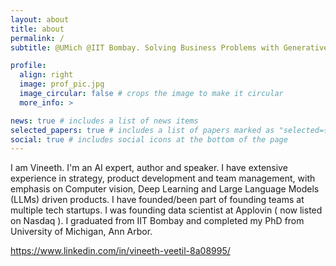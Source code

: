 ```yaml
---
layout: about
title: about
permalink: /
subtitle: @UMich @IIT Bombay. Solving Business Problems with Generative AI 

profile:
  align: right
  image: prof_pic.jpg
  image_circular: false # crops the image to make it circular
  more_info: >

news: true # includes a list of news items
selected_papers: true # includes a list of papers marked as "selected={true}"
social: true # includes social icons at the bottom of the page
---
```


I am Vineeth. I'm an AI expert, author and speaker. I have extensive experience in strategy, product development and team management, with emphasis on Computer vision, Deep Learning and Large Language Models (LLMs) driven products. I have founded/been part of founding teams at multiple tech startups. I was founding data scientist at Applovin ( now listed on Nasdaq ). I graduated from IIT Bombay and completed my PhD from University of Michigan, Ann Arbor. 


https://www.linkedin.com/in/vineeth-veetil-8a08995/
